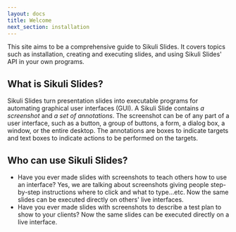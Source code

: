 ```yaml
---
layout: docs
title: Welcome
next_section: installation
---
```


This site aims to be a comprehensive guide to Sikuli Slides. It covers topics such as installation, creating and executing slides, and using Sikuli Slides' API in your own programs.

## What is Sikuli Slides?

Sikuli Slides turn presentation slides into executable programs for automating graphical user interfaces (GUI). A Sikuli Slide contains *a screenshot* and *a set of annotations*. The screenshot can be of any part of a user interface, such as a button, a group of buttons, a form, a dialog box, a window, or the entire desktop. The annotations are boxes to indicate targets and text boxes to indicate actions to be performed on the targets.

## Who can use Sikuli Slides?

* Have you ever made slides with screenshots to teach others how to use an interface? Yes, we are talking about screenshots giving people step-by-step instructions where to click and what to type...etc. Now the same slides can be executed directly on others' live interfaces.
* Have you ever made slides with screenshots to describe a test plan to show to your clients? Now the same slides can be executed directly on a live interface. 
